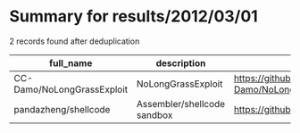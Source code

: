 
# Summary for results/2012/03/01
    
2 records found after deduplication

| full_name | description | html_url | matched_list | matched_count | pushed_at | size | stargazers_count | language | forks_count |
|----------------------------|-----------------------------|-----------------------------------------------|----------------|-----------------|---------------------------|--------|--------------------|------------|---------------|
| CC-Damo/NoLongGrassExploit | NoLongGrassExploit | https://github.com/CC-Damo/NoLongGrassExploit | ['exploit'] | 1 | 2012-03-01 22:27:46+00:00 | 108 | 1 | nan | 0 |
| pandazheng/shellcode | Assembler/shellcode sandbox | https://github.com/pandazheng/shellcode | ['shellcode'] | 1 | 2012-03-01 19:43:44+00:00 | 92 | 0 | Assembly | 0 |
